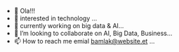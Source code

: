 - 👋 Ola!!!
- 👀 interested in technology ...
- 🌱 currently working on big data & AI...
- 💞️ I’m looking to collaborate on AI, Big Data, Business...
- 📫 How to reach me emial  bamlak@website.et ...

<!---
habeshahome/habeshahome is a ✨ special ✨ repository because its `README.md` (this file) appears on your GitHub profile.
You can click the Preview link to take a look at your changes.
--->

